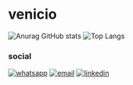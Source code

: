 # venicio

![Anurag GitHub stats](https://github-readme-stats.vercel.app/api?username=venicio-marinho&show_icons=true&theme=midnight-purple)
![Top Langs](https://github-readme-stats.vercel.app/api/top-langs/?username=venicio-marinho&show_icons=true&theme=midnight-purple)

### social

[![whatsapp](https://img.shields.io/badge/WhatsApp-25D366?style=for-the-badge&logo=whatsapp&logoColor=white)]()
[![email](https://img.shields.io/badge/Gmail-D14836?style=for-the-badge&logo=gmail&logoColor=white)]()
[![linkedin](https://img.shields.io/badge/LinkedIn-0077B5?style=for-the-badge&logo=linkedin&logoColor=white)]()

